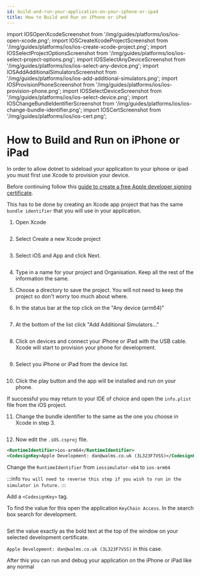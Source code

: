 ```yaml
---
id: build-and-run-your-application-on-your-iphone-or-ipad
title: How to Build and Run on iPhone or iPad
---
```


import IOSOpenXcodeScreenshot from '/img/guides/platforms/ios/ios-open-xcode.png';
import IOSCreateXcodeProjectScreenshot from '/img/guides/platforms/ios/ios-create-xcode-project.png';
import IOSSelectProjectOptionsScreenshot from '/img/guides/platforms/ios/ios-select-project-options.png';
import IOSSelectAnyDeviceScreenshot from '/img/guides/platforms/ios/ios-select-any-device.png';
import IOSAddAdditionalSimulatorsScreenshot from '/img/guides/platforms/ios/ios-add-additional-simulators.png';
import IOSProvisionPhoneScreenshot from '/img/guides/platforms/ios/ios-provision-phone.png';
import IOSSelectDeviceScreenshot from '/img/guides/platforms/ios/ios-select-device.png';
import IOSChangeBundleIdentifierScreenshot from '/img/guides/platforms/ios/ios-change-bundle-identifier.png';
import IOSCertScreenshot from '/img/guides/platforms/ios/ios-cert.png';

# How to Build and Run on iPhone or iPad

In order to allow dotnet to sideload your application to your iphone or ipad you must first use Xcode to provision your device.

Before continuing follow this [guide to create a free Apple developer signing certificate](https://docs.microsoft.com/en-us/xamarin/ios/get-started/installation/device-provisioning/free-provisioning).

This has to be done by creating an Xcode app project that has the same `bundle identifier` that you will use in your application.

1. Open Xcode

<img src={IOSOpenXcodeScreenshot} alt=''/>

2. Select Create a new Xcode project

<img src={IOSCreateXcodeProjectScreenshot} alt=''/>

3. Select iOS and App and click Next.

<img src={IOSSelectProjectOptionsScreenshot} alt=''/>

4. Type in a name for your project and Organisation. Keep all the rest of the information the same.

5. Choose a directory to save the project. You will not need to keep the project so don't worry too much about where.

6. In the status bar at the top click on the "Any device (arm64)"

<img src={IOSSelectAnyDeviceScreenshot} alt=''/>

7. At the bottom of the list click "Add Additional Simulators..."

<img src={IOSAddAdditionalSimulatorsScreenshot} alt=''/>

8. Click on devices and connect your iPhone or iPad with the USB cable. Xcode will start to provision your phone for development.

<img src={IOSProvisionPhoneScreenshot} alt=''/>

9. Select you iPhone or iPad from the device list.

<img src={IOSSelectDeviceScreenshot} alt=''/>

10. Click the play button and the app will be installed and run on your phone.

If successful you may return to your IDE of choice and open the `info.plist` file from the iOS project.

11. Change the bundle identifier to the same as the one you choose in Xcode in step 3.

<img src={IOSChangeBundleIdentifierScreenshot} alt=''/>

12. Now edit the `.iOS.csproj` file.

```xml
<RuntimeIdentifier>ios-arm64</RuntimeIdentifier>
<CodesignKey>Apple Development: dan@walms.co.uk (3L323F7VSS)</CodesignKey>
```

Change the `RuntimeIdentifier` from `iossimulator-x64` to `ios-arm64`

:::info
`You will need to reverse this step if you wish to run in the simulator in future.`
:::

Add a `<CodesignKey>` tag.

To find the value for this open the application `KeyChain Access`. In the search box search for development.

<img src={IOSCertScreenshot} alt=''/>

Set the value exactly as the bold text at the top of the window on your selected development certificate.

`Apple Development: dan@walms.co.uk (3L323F7VSS)` in this case.

After this you can run and debug your application on the iPhone or iPad like any normal